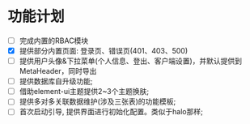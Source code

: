 # 功能计划

- [ ] 完成内置的RBAC模块 
- [x] 提供部分内置页面: 登录页、错误页(401、403、500)
- [ ] 提供用户头像&下拉菜单(个人信息、登出、客户端设置)，并默认提供到MetaHeader，同时导出
- [ ] 提供数据库自升级功能;
- [ ] 借助element-ui主题提供2~3个主题换肤;
- [ ] 提供多对多关联数据维护(涉及三张表)的功能模板;
- [ ] 首次启动引导, 提供界面进行初始化配置。类似于halo那样;
